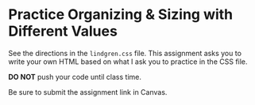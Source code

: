 # Practice Organizing & Sizing with Different Values

See the directions in the `lindgren.css` file. This assignment asks you to write your own HTML based on what I ask you to practice in the CSS file.

**DO NOT** push your code until class time.

Be sure to submit the assignment link in Canvas.